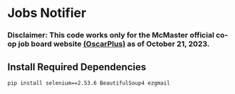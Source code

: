 # Jobs Notifier

### Disclaimer: This code works only for the McMaster official co-op job board website [(OscarPlus)](oscarplus.mcmaster.ca) as of October 21, 2023.

## Install Required Dependencies
`pip install selenium==2.53.6 BeautifulSoup4 ezgmail`

